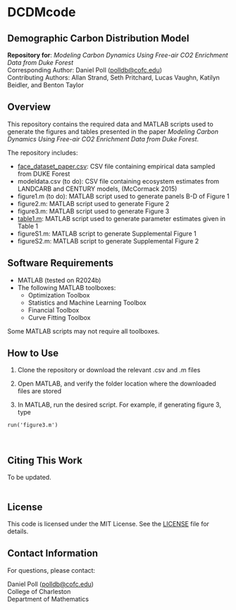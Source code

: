 # DCDMcode

## Demographic Carbon Distribution Model
**Repository for**: _Modeling Carbon Dynamics Using Free-air CO2 Enrichment Data from Duke Forest_ <br>
Corresponding Author: Daniel Poll (polldb@cofc.edu) <br>
Contributing Authors: Allan Strand, Seth Pritchard, Lucas Vaughn, Katilyn Beidler, and Benton Taylor <br>


## Overview

This repository contains the required data and MATLAB scripts used to generate the figures and tables presented in the paper _Modeling Carbon Dynamics Using Free-air CO2 Enrichment Data from Duke Forest_. <br>

The repository includes:
- [face_dataset_paper.csv](./face_dataset_paper.csv): CSV file containing empirical data sampled from DUKE Forest
- modeldata.csv (to do): CSV file containing ecosystem estimates from LANDCARB and CENTURY models, (McCormack 2015)
- figure1.m (to do): MATLAB script used to generate panels B-D of Figure 1
- figure2.m: MATLAB script used to generate Figure 2
- figure3.m: MATLAB script used to generate Figure 3
- [table1.m](./table1.m): MATLAB script used to generate parameter estimates given in Table 1
- figureS1.m: MATLAB script to generate Supplemental Figure 1
- figureS2.m: MATLAB script to generate Supplemental Figure 2


## Software Requirements

- MATLAB (tested on R2024b)
- The following MATLAB toolboxes:
    - Optimization Toolbox
    - Statistics and Machine Learning Toolbox
    - Financial Toolbox
    - Curve Fitting Toolbox
 
Some MATLAB scripts may not require all toolboxes. <br>


## How to Use

1. Clone the repository or download the relevant .csv and .m files

2. Open MATLAB, and verify the folder location where the downloaded files are stored

3. In MATLAB, run the desired script. For example, if generating figure 3, type
~~~
run('figure3.m')
~~~
<br>

## Citing This Work

To be updated. <br> <br>

## License

This code is licensed under the MIT License. See the [LICENSE](./LICENSE) file for details. <br>

## Contact Information
For questions, please contact: <br>

Daniel Poll (polldb@cofc.edu) <br>
College of Charleston <br> 
Department of Mathematics <br>
